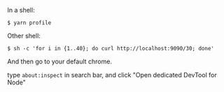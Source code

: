 

In a shell:

```
$ yarn profile
```

Other shell:

```
$ sh -c 'for i in {1..40}; do curl http://localhost:9090/30; done'
```

And then go to your default chrome.

type  `about:inspect` in search bar, and click "Open dedicated DevTool for Node"
